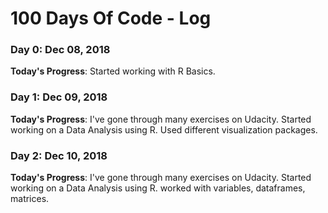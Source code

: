 # 100 Days Of Code - Log

### Day 0: Dec 08, 2018 
**Today's Progress**: Started working with R Basics.

### Day 1: Dec 09, 2018
**Today's Progress**: I've gone through many exercises on Udacity. Started working on a Data Analysis using R. Used different visualization packages. 

### Day 2: Dec 10, 2018
**Today's Progress**: I've gone through many exercises on Udacity. Started working on a Data Analysis using R. worked with variables, dataframes, matrices.
